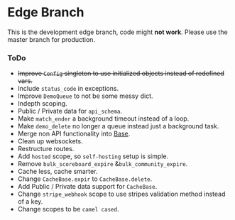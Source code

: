 # Edge Branch

This is the development edge branch, code might **not work**. Please use the master branch for production.

### ToDo

- ~~Improve `Config` singleton to use initialized objects instead of redefined vars.~~
- Include `status_code` in exceptions.
- Improve `DemoQueue` to not be some messy dict.
- Indepth scoping.
- Public / Private data for `api_schema`.
- Make `match_ender` a background timeout instead of a loop.
- Make `demo_delete` no longer a queue instead just a background task.
- Merge non API functionality into [Base](https://github.com/SQLMatches/Base/tree/Edge).
- Clean up websockets.
- Restructure routes.
- Add `hosted` scope, so `self-hosting` setup is simple.
- Remove `bulk_scoreboard_expire` &`bulk_community_expire`.
- Cache less, cache smarter.
- Change `CacheBase.expir` to `CacheBase.delete`.
- Add Public / Private data support for `CacheBase`.
- Change `stripe_webhook` scope to use stripes validation method instead of a key.
- Change scopes to be `camel cased`.
